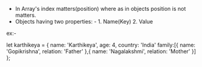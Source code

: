 - In Array's index matters(position) where as in objects position is not matters. 
- Objects having two properties: - 
                1. Name(Key)
                2. Value

ex:-

let karthikeya = {
    name: 'Karthikeya',
    age: 4,
    country: 'India'
    family:[{
        name: 'Gopikrishna',
        relation: 'Father'
    },{
        name: 'Nagalakshmi',
        relation: 'Mother'
    }]
};